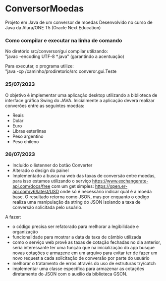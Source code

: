 # ConversorMoedas

Projeto em Java de um conversor de moedas
Desenvolvido no curso de Java da Alura/ONE T5 (Oracle Next Education)

### Como compilar e executar na linha de comando

No diretório src/conversor/gui compilar utilizando: <br>
"javac -encoding UTF-8 \*.java" (garantindo a acentuação)

Para executar, o programa utilize:<br>
"java -cp /caminho/prodiretorio/src converor.gui.Teste

### 25/07/2023

O objetivo é implementar uma aplicação desktop utilizando a biblioteca de interface
gráfica Swing do JAVA.
Inicialmente a aplicação deverá realizar converões entre as seguintes moedas:

- Reais
- Dolar
- Euro
- Libras esterlinas
- Peso argentino
- Peso chileno

### 26/07/2023

- Incluído o listenner do botão Converter
- Alterado o design do painel
- Implementado a busca na web das taxas de conversão entre moedas,
  para isso estamos utilizando o serviço https://www.exchangerate-api.com/docs/free
  com um get simples: https://open.er-api.com/v6/latest/USD onde só é necessário
  indicar qual é a moeda base. O resultado retorna como JSON, mas por enquanto o código
  realiza uma manipulação da string do JSON isolando a taxa de conversão solicitada pelo
  usuário.

A fazer:

- o código precisa ser refatorado para melhorar a legibilidade e organização
- funcionalidade para mostrar a data da taxa de câmbio utilizada
- como o serviço web provê as taxas de cotação fechadas no dia anterior, seria interessante
  ter uma função que na inicialização do app busque novas cotações e armazene em um arquivo para
  evitar ter de fazer um novo request a cada solicitação de conversão por parte do usuário
- melhorar o tratamento de erros através do uso de estruturas try/catch
- implementar uma classe específica para armazenar as cotações diretamente do JSON com o auxílio
  da biblioteca GSON.
